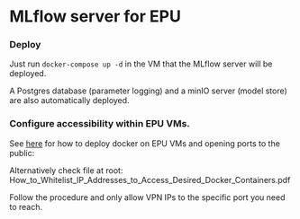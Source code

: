 MLflow server for EPU
=====================

### Deploy

Just run ``docker-compose up -d`` in the VM that the MLflow server will be deployed.

A Postgres database (parameter logging) and a minIO server (model store) are also automatically deployed. 

### Configure accessibility within EPU VMs.

See [here](https://medium.com/swlh/how-to-whitelist-ip-addresses-to-access-desired-docker-containers-5f6c8fcfa7f6) for how to deploy docker on EPU VMs and opening ports to the public:

Alternatively check file at root: How_to_Whitelist_IP_Addresses_to_Access_Desired_Docker_Containers.pdf

Follow the procedure and only allow VPN IPs to the specific port you need to reach.

